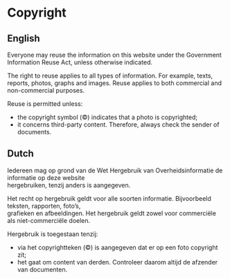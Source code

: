 # Copyright

## English
Everyone may reuse the information on this website under the Government Information Reuse Act, unless otherwise indicated.

The right to reuse applies to all types of information. For example, texts, reports, photos,
graphs and images. Reuse applies to both commercial and non-commercial purposes.

Reuse is permitted unless:

- the copyright symbol (©) indicates that a photo is copyrighted;
- it concerns third-party content. Therefore, always check the sender of documents.

## Dutch

Iedereen mag op grond van de Wet Hergebruik van Overheidsinformatie de informatie op deze website  
hergebruiken, tenzij anders is aangegeven.

Het recht op hergebruik geldt voor alle soorten informatie. Bijvoorbeeld teksten, rapporten, foto’s,  
grafieken en afbeeldingen. Het hergebruik geldt zowel voor commerciële als niet-commerciële doelen.

Hergebruik is toegestaan tenzij:

- via het copyrightteken (©) is aangegeven dat er op een foto copyright zit;
- het gaat om content van derden. Controleer daarom altijd de afzender van documenten.
